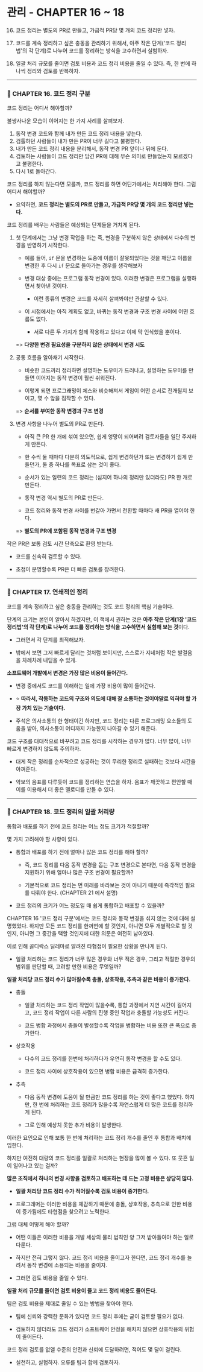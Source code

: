 # 관리 - CHAPTER 16 ~ 18

16. 코드 정리는 별도의 PR로 만들고, 가급적 PR당 몇 개의 코드 정리만 넣자.

17. 코드를 계속 정리하고 싶은 충동을 관리하기 위해서, 아주 작은 단계('코드 정리법'의 각 단계)로 나누어 코드를 정리하는 방식을 고수하면서 실험하자.

18. 일괄 처리 규모를 줄이면 검토 비용과 코드 정리 비용을 줄일 수 있다. 즉, 한 번에 하나씩 정리와 검토를 반복하자.

---

### 🚀 CHAPTER 16. 코드 정리 구분

코드 정리는 어디서 해야할까?

불쌍사나운 모습이 이어지는 한 가지 사례를 살펴보자.

1. 동작 변경 코드와 함께 내가 만든 코드 정리 내용을 넣는다.
2. 검톨하던 사람들이 내가 만든 PR이 너무 길다고 불평한다.
3. 내가 만든 코드 정리 내용을 분리해서, 동작 변경 PR 앞이나 뒤에 둔다.
4. 검토하는 사람들이 코드 정리만 담긴 PR에 대해 무슨 의미로 만들었는지 모르겠다고 불평한다.
5. 다시 1로 돌아간다.

코드 정리를 하지 않는다면 모를까, 코드 정리를 하면 어딘가에서는 처리해야 한다. 그럼 어디서 해야할까?

- 요약하면, **코드 정리는 별도의 PR로 만들고, 가급적 PR당 몇 개의 코드 정리만 넣는다.**

코드 정리를 배우는 사람들은 예상되는 단계들을 거치게 된다.

1. 첫 단계에서는 그냥 변경 작업을 하는 즉, 변경을 구분하지 않은 상태에서 다수의 변경을 반영하기 시작한다.

   - 예를 들어, `if` 문을 변경하는 도중에 이름이 잘못되었다는 것을 깨닫고 이름을 변경한 후 다시 `if` 문으로 돌아가는 경우를 생각해보자

   - 변경 대상 중에는 프로그램 동작 변경이 있다. 이러한 변경은 프로그램을 실행하면서 찾아낸 것이다.

     - 이런 종류의 변경은 코드를 자세히 살펴봐야만 관찰할 수 있다.

   - 이 시점에서는 아직 계획도 없고, 바뀌는 동작 변경과 구조 변경 사이에 어떤 흐름도 없다.

     - 서로 다른 두 가지가 함께 작용하고 있다고 이제 막 인식했을 뿐이다.

   => **다양한 변경 필요성을 구분하지 않은 상태에서 변경 시도**

2. 공통 흐름을 알아채기 시작한다.

   - 비슷한 코드끼리 정리하면 설명하는 도우미가 드러나고, 설명하는 도우미를 만들면 이어지는 동작 변경이 훨씬 쉬워진다.

   - 이렇게 되면 프로그래밍이 체스와 비슷해져서 게임이 어떤 순서로 전개될지 보이고, 몇 수 앞을 짐작할 수 있다.

   => **순서를 부여한 동작 변경과 구조 변경**

3. 변경 사항을 나누어 별도의 PR로 만든다.

   - 아직 큰 PR 한 개에 섞여 있으면, 쉽게 엉망이 되어벼려 검토자들을 일단 주저하게 만든다.

   - 한 수씩 둘 때마다 다분히 의도적으로, 쉽게 변경하던가 또는 변경하기 쉽게 만들던가, 둘 중 하나를 목표로 삼는 것이 좋다.

   - 순서가 있는 일련의 코드 정리는 (심지어 하나의 정리만 있더라도) PR 한 개로 만든다.

   - 동작 변경 역시 별도의 PR로 만든다.

   - 코드 정리와 동작 변경 사이를 번갈아 가면서 전환할 때마다 새 PR을 열어야 한다.

   => **별도의 PR에 포함된 동작 변경과 구조 변경**

작은 PR은 보통 검토 시간 단축으로 환영 받는다.

- 코드를 신속히 검토할 수 있다.

- 초점이 분명할수록 PR은 더 빠른 검토를 장려한다.

---

### 🚀 CHAPTER 17. 연쇄적인 정리

코드를 계속 정리하고 싶은 충동을 관리하는 것도 코드 정리의 핵심 기술이다.

단계의 크기는 본인이 알아서 하겠지만, 이 책에서 권하는 것은 **아주 작은 단계(1장 '코드 정리법'의 각 단계)로 나누어 코드를 정리하는 방식을 고수하면서 실험해 보는 것**이다.

- 그러면서 각 단계를 최적해보자.

- 밖에서 보면 그저 빠르게 달리는 것처럼 보이지만, 스스로가 지네처럼 작은 발걸음을 차례차례 내딛을 수 있게.

**소프트웨어 개발에서 변경은 가장 많은 비용이 들어간다.**

- 변경 중에서도 코드를 이해하는 일에 가장 비용이 많이 들어간다.

- ⭐️ **따라서, 작동하는 코드의 구조와 의도에 대해 잘 소통하는 것이야말로 익혀야 할 가장 가치 있는 기술이다.**

- 주석은 의사소통의 한 형태이긴 하지만, 코드 정리는 다른 프로그래밍 요소들의 도움을 받아, 의사소통이 어디까지 가능한지 나아갈 수 있기 해준다.

코드 구조를 대대적으로 바꾸려고 코드 정리를 시작하는 경우가 많다. 너무 많이, 너무 빠르게 변경하지 않도록 주의하자.

- 대게 작은 정리를 순차적으로 성공하는 것이 무리한 정리로 실패하는 것보다 시간을 아껴준다.

- 악보의 음표를 다루듯이 코드를 정리하는 연습을 하자. 음표가 깨끗하고 편안할 때 이를 이용해서 더 좋은 멜로디를 만들 수 있다.

---

### 🚀 CHAPTER 18. 코드 정리의 일괄 처리량

통합과 배포를 하기 전에 코드 정리는 어느 정도 크기가 적절할까?

몇 가지 고려해야 할 사항이 있다.

- 통합과 배포를 하기 전에 얼마나 많은 코드 정리를 해야 할까?

  - 즉, 코드 정리를 다음 동작 변경을 돕는 구조 변경으로 본다면, 다음 동작 변경을 지원하기 위해 얼마나 많은 구조 변경이 필요할까?

  - 기본적으로 코드 정리는 먼 미래를 바라보는 것이 아니기 때문에 즉각적인 필요를 다뤄야 한다. (CHAPTER 21 에서 설명)

- 코드 정리의 크기가 어느 정도일 때 쉽게 통합하고 배포할 수 있을까?

CHAPTER 16 '코드 정리 구분'에서는 코드 정리와 동작 변경을 섞지 않는 것에 대해 설명했었다. 하지만 모든 코드 정리를 한꺼번에 할 것인지, 아니면 모두 개별적으로 할 것인지, 아니면 그 중간을 택할 것인지에 대한 의문은 여전히 남아있다.

이로 인해 골디락스 딜레마로 알려진 타협접이 필요한 상황을 만나게 된다.

- 일괄 처리하는 코드 정리가 너무 많은 경우와 너무 적은 경우, 그리고 적절한 경우의 범위를 판단할 때, 고려할 만한 비용은 무엇일까?

**일괄 처리당 코드 정리 수가 많아질수록 충돌, 상호작용, 추측과 같은 비용이 증가한다.**

- 충돌

  - 일괄 처리하는 코드 정리 작업이 많을수록, 통합 과정에서 지연 시간이 길어지고, 코드 정리 작업이 다른 사람의 진행 중인 작업과 충돌할 가능성도 커진다.

  - 코드 병합 과정에서 충돌이 발생할수록 작업을 병합하는 비용 또한 큰 폭으로 증가한다.

- 상호작용

  - 다수의 코드 정리를 한번에 처리하다가 우연히 동작 변경을 할 수도 있다.

  - 코드 정리 사이에 상호작용이 있으면 병합 비용은 급격히 증가한다.

- 추측

  - 다음 동작 변경에 도움이 될 만큼만 코드 정리를 하는 것이 좋다고 했었다. 하지만, 한 번에 처리하는 코드 정리가 많을수록 자연스럽게 더 많은 코드를 정리하게 된다.

  - 그로 인해 예상치 못한 추가 비용이 발생한다.

이러한 요인으로 인해 보통 한 번에 처리하는 코드 정리 개수를 줄인 후 통합과 배치에 임한다.

하지만 여전히 대량의 코드 정리를 일괄로 처리하는 현장을 많이 볼 수 있다. 또 뭇흔 일이 일어나고 있는 걸까?

**많은 조직에서 하나의 변경 사항을 검토하고 배포하는 데 드는 고정 비용은 상당히 많다.**

- **일괄 처리당 코드 정리 수가 적어질수록 검토 비용이 증가한다.**

- 프로그래머는 이러한 비용을 체감하기 때문에 충돌, 상호작용, 추측으로 인한 비용이 증가됨에도 타협점을 찾으려고 노력한다.

그럼 대체 어떻게 해야 할까?

- 어떤 이들은 이러한 비용을 개발 세상의 물리 법칙인 양 그저 받아들여야 하는 일로 다룬다.

- 하지만 전혀 그렇지 않다. 코드 정리 비용을 줄이고자 한다면, 코드 정리 개수를 늘려서 동작 변경에 소용되는 비용을 줄이자.

- 그러면 검토 비용을 줄일 수 있다.

**일괄 처리 규모를 줄이면 검토 비용이 줄고 코드 정리 비용도 줄어든다.**

팀은 검토 비용을 제대로 줄일 수 있는 방법을 찾아야 한다.

- 팀에 신뢰와 강력한 문화가 있다면 코드 정리 후에는 굳이 검토할 필요가 없다.

- 검토하지 않더라도 코드 정리가 소프트웨어 안정을 해치지 않으면 상호작용의 위험이 줄어든다.

코드 정리 검토를 없앨 수준의 안전과 신뢰에 도달하려면, 적어도 몇 달이 걸린다.

- 실천하고, 실험하자. 오류를 팀과 함께 검토하자.
